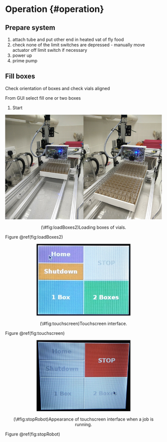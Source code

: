 # Operation {#operation}

## Prepare system

1. attach tube and put other end in heated vat of fly food
2. check none of the limit switches are depressed - manually move actuator off limit switch if necessary
2. power up
3. prime pump




## Fill boxes
Check orientation of boxes and check vials aligned

From GUI select fill one or two boxes

1. Start


<div class="figure" style="text-align: center">
<img src="images/one_box_loaded.jpg" alt="Loading boxes of vials." width="50%" /><img src="images/two_boxes_loaded.jpg" alt="Loading boxes of vials." width="50%" />
<p class="caption">(\#fig:loadBoxes2)Loading boxes of vials.</p>
</div>


Figure \@ref(fig:loadBoxes2)


<div class="figure" style="text-align: center">
<img src="images/gui.jpg" alt="Touchscreen interface." width="60%" />
<p class="caption">(\#fig:touchscreen)Touchscreen interface.</p>
</div>

Figure \@ref(fig:touchscreen)

<div class="figure" style="text-align: center">
<img src="images/gui_stop2.jpg" alt="Appearance of touchscreen interface when a job is running." width="60%" />
<p class="caption">(\#fig:stopRobot)Appearance of touchscreen interface when a job is running.</p>
</div>

Figure \@ref(fig:stopRobot)
